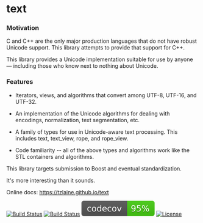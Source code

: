 # text

### Motivation
C and C++ are the only major production languages that do not have robust Unicode support. This library attempts to provide that support for C++.

This library provides a Unicode implementation suitable for use by anyone — including those who know next to nothing about Unicode.

### Features
- Iterators, views, and algorithms that convert among UTF-8, UTF-16, and UTF-32.

- An implementation of the Unicode algorithms for dealing with encodings, normalization, text segmentation, etc.

- A family of types for use in Unicode-aware text processing. This includes text, text_view, rope, and rope_view.

- Code familiarity -- all of the above types and algorithms work like the STL containers and algorithms.

This library targets submission to Boost and eventual standardization.

It's more interesting than it sounds.

Online docs: https://tzlaine.github.io/text

[![Build Status](https://travis-ci.org/tzlaine/text.svg?branch=master)](https://travis-ci.org/tzlaine/text)
[![Build Status](https://ci.appveyor.com/api/projects/status/github/tzlaine/text?branch=master&svg=true)](https://ci.appveyor.com/project/tzlaine/text)
[![codecov](./coverage.svg)](https://codecov.io/gh/tzlaine/text)
[![License](https://img.shields.io/badge/license-boost-brightgreen.svg)](LICENSE_1_0.txt)
